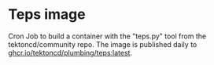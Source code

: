 # Teps image

Cron Job to build a container with the "teps.py" tool from the tektoncd/community repo.
The image is published daily to [ghcr.io/tektoncd/plumbing/teps:latest](ghcr.io/tektoncd/plumbing/teps:latest).
